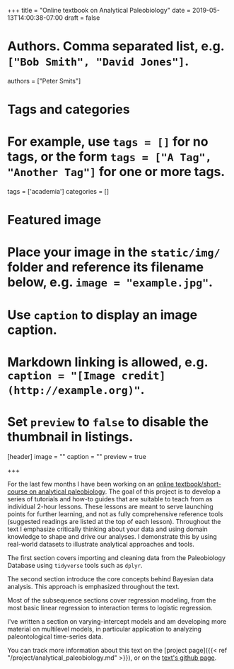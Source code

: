 +++
title = "Online textbook on Analytical Paleobiology"
date = 2019-05-13T14:00:38-07:00
draft = false

# Authors. Comma separated list, e.g. `["Bob Smith", "David Jones"]`.
authors = ["Peter Smits"]

# Tags and categories
# For example, use `tags = []` for no tags, or the form `tags = ["A Tag", "Another Tag"]` for one or more tags.
tags = ['academia']
categories = []

# Featured image
# Place your image in the `static/img/` folder and reference its filename below, e.g. `image = "example.jpg"`.
# Use `caption` to display an image caption.
#   Markdown linking is allowed, e.g. `caption = "[Image credit](http://example.org)"`.
# Set `preview` to `false` to disable the thumbnail in listings.
[header]
image = ""
caption = ""
preview = true

+++


For the last few months I have been working on an [online textbook/short-course on analytical paleobiology](https://psmits.github.io/paleo_book/index.html). The goal of this project is to develop a series of tutorials and how-to guides that are suitable to teach from as individual 2-hour lessons. These lessons are meant to serve launching points for further learning, and not as fully comprehensive reference tools (suggested readings are listed at the top of each lesson). Throughout the text I emphasize critically thinking about your data and using domain knowledge to shape and drive our analyses. I demonstrate this by using real-world datasets to illustrate analytical approaches and tools. 

The first section covers importing and cleaning data from the Paleobiology Database using `tidyverse` tools such as `dplyr`. 

The second section introduce the core concepts behind Bayesian data analysis. This approach is emphasized throughout the text.

Most of the subsequence sections cover regression modeling, from the most basic linear regression to interaction terms to logistic regression. 

I've written a section on varying-intercept models and am developing more material on multilevel models, in particular application to analyzing paleontological time-series data. 

You can track more information about this text on the [project page]({{< ref "/project/analytical_paleobiology.md" >}}), or on the [text's github page](https://github.com/psmits/paleo_book). 
